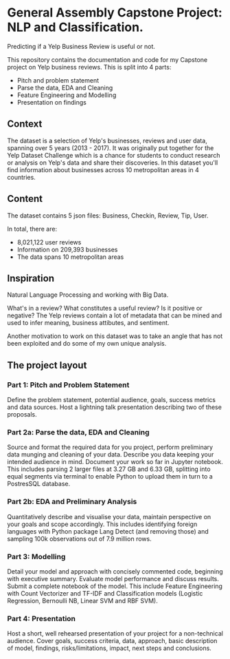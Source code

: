 # General Assembly Capstone Project: NLP and Classification. 
Predicting if a Yelp Business Review is useful or not.

This repository contains the documentation and code for my Capstone project on Yelp business reviews. This is split into 4 parts: 
- Pitch and problem statement
- Parse the data, EDA and Cleaning 
- Feature Engineering and Modelling
- Presentation on findings

## Context
The dataset is a selection of Yelp's businesses, reviews and user data, spanning over 5 years (2013 - 2017). It was originally put together for the Yelp Dataset Challenge which is a chance for students to conduct research or analysis on Yelp's data and share their discoveries. In this dataset you'll find information about businesses across 10 metropolitan areas in 4 countries.

## Content
The dataset contains 5 json files: Business, Checkin, Review, Tip, User. 

In total, there are:
- 8,021,122 user reviews
- Information on 209,393 businesses
- The data spans 10 metropolitan areas

## Inspiration
Natural Language Processing and working with Big Data.

What's in a review? What constitutes a useful review? Is it positive or negative? The Yelp reviews contain a lot of metadata that can be mined and used to infer meaning, business attibutes, and sentiment.

Another motivation to work on this dataset was to take an angle that has not been exploited and do some of my own unique analysis. 

## The project layout

### Part 1: Pitch and Problem Statement 
Define the problem statement, potential audience, goals, success metrics and data sources. Host a lightning talk presentation describing two of these proposals.

### Part 2a: Parse the data, EDA and Cleaning 
Source and format the required data for you project, perform preliminary data munging and cleaning of your data. Describe you data keeping your                 intended audience in mind. Document your work so far in Jupyter notebook. This includes parsing 2 larger files at 3.27 GB and 6.33 GB, splitting into equal segments via terminal to enable Python to upload them in turn to a PostresSQL database. 

### Part 2b: EDA and Preliminary Analysis
Quantitatively describe and visualise your data, maintain perspective on your goals and scope accordingly. This includes identifying foreign languages with Python package Lang Detect (and removing those) and sampling 100k observations out of 7.9 million rows.

### Part 3: Modelling
Detail your model and approach with concisely commented code, beginning with executive summary. Evaluate model performance and discuss results. Submit a complete notebook of the model. This include Feature Engineering with Count Vectorizer and TF-IDF and Classification models (Logistic Regression, Bernoulli NB, Linear SVM and RBF SVM).

### Part 4: Presentation
Host a short, well rehearsed presentation of your project for a non-technical audience. Cover goals, success criteria, data, approach, basic description of model, findings, risks/limitations, impact, next steps and conclusions.


